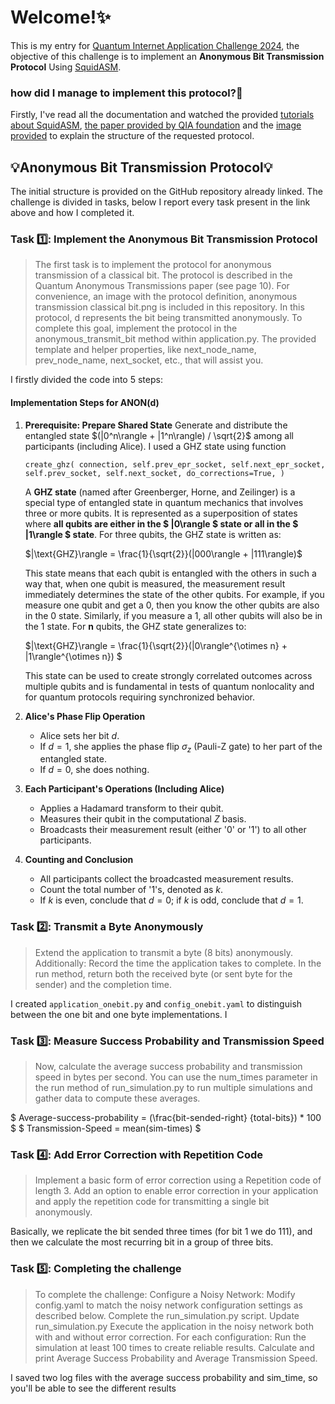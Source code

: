 # Welcome!✨
This is my entry for [Quantum Internet Application Challenge 2024](https://github.com/QuTech-Delft/QIA-foundation-challenge-2024/?tab=readme-ov-file), the objective of this challenge is to implement an **Anonymous Bit Transmission Protocol** Using [SquidASM](https://squidasm.readthedocs.io/en/latest/installation.html). 
### how did I manage to implement this protocol?🧐
Firstly, I've read all the documentation and watched the provided [tutorials about SquidASM](https://www.youtube.com/watch?v=LwDG3ecU24s&list=PL5jmbd6SJYnMW3p28I5CUBK8kC6b9wHjs&index=3), [the paper provided by QIA foundation](https://arxiv.org/pdf/quant-ph/0409201) and the [image provided](https://github.com/mariacaterinadaloia/QIA_foundation_challenge_DAloia/blob/main/code/anonymous%20transmission%20classical%20bit.png) to explain the structure of the requested protocol. 
## 💡Anonymous Bit Transmission Protocol💡
The initial structure is provided on the GitHub repository already linked. The challenge is divided in tasks, below I report every task present in the link above and how I completed it.
### Task 1️⃣: Implement the Anonymous Bit Transmission Protocol
> The first task is to implement the protocol for anonymous transmission of a classical bit. The protocol is described in the Quantum Anonymous Transmissions paper (see page 10).
> For convenience, an image with the protocol definition, anonymous transmission classical bit.png is included in this repository. In this protocol, d represents the bit being transmitted anonymously.
> To complete this goal, implement the protocol in the anonymous_transmit_bit method within application.py. The provided template and helper properties, like next_node_name, prev_node_name, next_socket, etc., that will assist you.

I firstly divided the code into 5 steps:

#### **Implementation Steps for ANON(d)**

1. **Prerequisite: Prepare Shared State**
   Generate and distribute the entangled state $(|0^n\rangle + |1^n\rangle) / \sqrt{2}$ among all participants (including Alice).
   I used a GHZ state using function 

   `create_ghz(
            connection,
            self.prev_epr_socket,
            self.next_epr_socket,
            self.prev_socket,
            self.next_socket,
            do_corrections=True,
        )`
   

   A **GHZ state** (named after Greenberger, Horne, and Zeilinger) is a special type of entangled state in quantum mechanics that involves three or more qubits. It is represented as a superposition of states where **all qubits are either in the $ |0\rangle $ state or all in the $ |1\rangle $ state**.
   For three qubits, the GHZ state is written as:

   
   $|\text{GHZ}\rangle = \frac{1}{\sqrt{2}}(|000\rangle + |111\rangle)$
   

   This state means that each qubit is entangled with the others in such a way that, when one qubit is measured, the measurement result immediately determines the state of the other qubits. For example, if you measure one qubit and get a 0, then you know the other qubits are also in the 0 state. Similarly, if you measure a 1, all other qubits will also be in the 1 state.
   For **n** qubits, the GHZ state generalizes to:

   $|\text{GHZ}\rangle = \frac{1}{\sqrt{2}}(|0\rangle^{\otimes n} + |1\rangle^{\otimes n}) $

   This state can be used to create strongly correlated outcomes across multiple qubits and is fundamental in tests of quantum nonlocality and for quantum protocols requiring synchronized behavior.

2. **Alice's Phase Flip Operation**
   - Alice sets her bit $d$.
   - If $d = 1$, she applies the phase flip $\sigma_z$ (Pauli-Z gate) to her part of the entangled state.
   - If $d = 0$, she does nothing.

3. **Each Participant's Operations (Including Alice)**
     - Applies a Hadamard transform to their qubit.
     - Measures their qubit in the computational $Z$ basis.
     - Broadcasts their measurement result (either '0' or '1') to all other participants.

4. **Counting and Conclusion**
   - All participants collect the broadcasted measurement results.
   - Count the total number of '1's, denoted as $k$.
   - If $k$ is even, conclude that $d = 0$; if $k$ is odd, conclude that $d = 1$.
### Task 2️⃣: Transmit a Byte Anonymously
> Extend the application to transmit a byte (8 bits) anonymously. Additionally:
> Record the time the application takes to complete.
> In the run method, return both the received byte (or sent byte for the sender) and the completion time.

I created `application_onebit.py` and  `config_onebit.yaml` to distinguish between the one bit and one byte implementations.
I 
### Task 3️⃣: Measure Success Probability and Transmission Speed
> Now, calculate the average success probability and transmission speed in bytes per second.
> You can use the num_times parameter in the run method of run_simulation.py to run multiple simulations and gather data to compute these averages.

$ Average-success-probability = (\frac{bit-sended-right} {total-bits}) * 100 $
$ Transmission-Speed = mean(sim-times) $
### Task 4️⃣: Add Error Correction with Repetition Code
> Implement a basic form of error correction using a Repetition code of length 3. Add an option to enable error correction in your application and apply the repetition code for transmitting a single bit anonymously.

Basically, we replicate the bit sended three times (for bit $1$ we do $111$), and then we calculate the most recurring bit in a group of three bits.
### Task 5️⃣: Completing the challenge
> To complete the challenge:
> Configure a Noisy Network:
>   Modify config.yaml to match the noisy network configuration settings as described below.
>   Complete the run_simulation.py script.
> Update run_simulation.py
> Execute the application in the noisy network both with and without error correction.
> For each configuration:
>   Run the simulation at least 100 times to create reliable results.
>   Calculate and print Average Success Probability and Average Transmission Speed.

I saved two log files with the average success probability and sim_time, so you'll be able to see the different results


